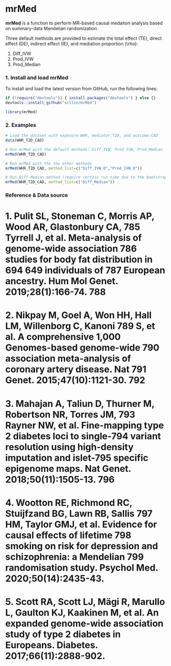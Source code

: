 # mrMed
**mrMed** is a function to perform MR-based causal medaiton analysis based on summary-data Mendelian randomization.

Three default methods are provided to estimate the total effect (TE), direct effect (DE), indirect effect (IE), and mediation proportion (\rho):
1. Diff_IVW
2. Prod_IVW
3. Prod_Median


### 1. Install and load mrMed
To install and load the latest version from GitHub, run the following lines:
```r
if (!require("devtools")) { install.packages("devtools") } else {}
devtools::install_github("scllin/mrMed")
```

```r
library(mrMed)
```

### 2. Examples
```r
# Load the dataset with exposure:WHR, mediator:T2D, and outcome:CAD
data(WHR_T2D_CAD)

# Run mrMed with the default methods: Diff_IVW, Prod_IVW, Prod_Median
mrMed(WHR_T2D_CAD)

# Run mrMed with the the other methods
mrMed(WHR_T2D_CAD, method_list=c("Diff_IVW_0","Prod_IVW_0"))

# Run Diff-Median method (require certain run time due to the bootstrap procedure)
mrMed(WHR_T2D_CAD, method_list=c("Diff_Median"))
```

### Reference & Data source
# 1. Pulit SL, Stoneman C, Morris AP, Wood AR, Glastonbury CA, 785 Tyrrell J, et al. Meta-analysis of genome-wide association 786 studies for body fat distribution in 694 649 individuals of 787 European ancestry. Hum Mol Genet. 2019;28(1):166-74. 788
# 2. Nikpay M, Goel A, Won HH, Hall LM, Willenborg C, Kanoni 789 S, et al. A comprehensive 1,000 Genomes-based genome-wide 790 association meta-analysis of coronary artery disease. Nat 791 Genet. 2015;47(10):1121-30. 792
# 3. Mahajan A, Taliun D, Thurner M, Robertson NR, Torres JM, 793 Rayner NW, et al. Fine-mapping type 2 diabetes loci to single-794 variant resolution using high-density imputation and islet-795 specific epigenome maps. Nat Genet. 2018;50(11):1505-13. 796
# 4. Wootton RE, Richmond RC, Stuijfzand BG, Lawn RB, Sallis 797 HM, Taylor GMJ, et al. Evidence for causal effects of lifetime 798 smoking on risk for depression and schizophrenia: a Mendelian 799 randomisation study. Psychol Med. 2020;50(14):2435-43.
# 5. Scott RA, Scott LJ, Mägi R, Marullo L, Gaulton KJ, Kaakinen M, et al. An expanded genome-wide association study of type 2 diabetes in Europeans. Diabetes. 2017;66(11):2888-902.
